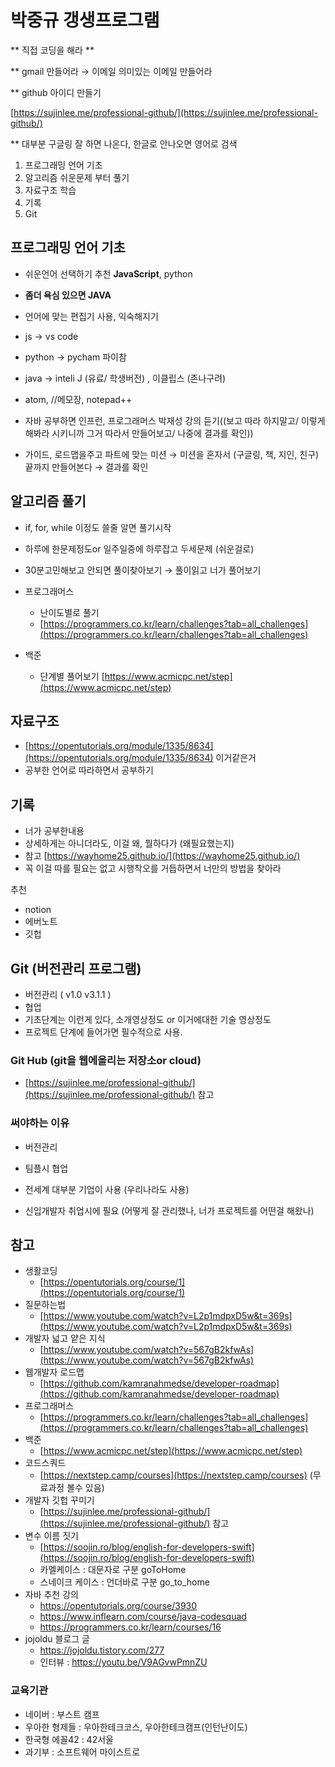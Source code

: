# 박중규 갱생프로그램

** 직접 코딩을 해라 **

** gmail 만들어라 → 이메일 의미있는 이메일 만들어라 

** github 아이디 만들기

[https://sujinlee.me/professional-github/](https://sujinlee.me/professional-github/) 

** 대부분 구글링 잘 하면 나온다, 한글로 안나오면 영어로 검색

1. 프로그래밍 언어 기초
2. 알고리즘 쉬운문제 부터 풀기
3. 자료구조 학습
4. 기록
5. Git

## 프로그래밍 언어 기초

- 쉬운언어 선택하기 추천 **JavaScript**, python
- **좀더 욕심 있으면 JAVA**
- 언어에 맞는 편집기 사용, 익숙해지기
- js → vs code
- python → pycham 파이참
- java → inteli J (유료/ 학생버전) , 이클립스 (존나구려)

- atom, //메모장, notepad++

- 자바 공부하면 인프런, 프로그래머스 박재성 강의 듣기((보고 따라 하지말고/ 이렇게 해봐라 시키니까 그거 따라서 만들어보고/ 나중에 결과를 확인))
- 가이드, 로드맵을주고 파트에 맞는 미션 → 미션을 혼자서 (구글링, 책, 지인, 친구) 끝까지 만들어본다 → 결과를 확인

## 알고리즘 풀기

- if, for, while 이정도 쓸줄 알면 풀기시작
- 하루에 한문제정도or 일주일중에 하루잡고 두세문제 (쉬운걸로)
- 30분고민해보고 안되면 풀이찾아보기 → 풀이읽고 너가 풀어보기

- 프로그래머스
    - 난이도별로 풀기
    - [https://programmers.co.kr/learn/challenges?tab=all_challenges](https://programmers.co.kr/learn/challenges?tab=all_challenges)
- 백준
    - 단계별 풀어보기 [https://www.acmicpc.net/step](https://www.acmicpc.net/step)

## 자료구조

- [https://opentutorials.org/module/1335/8634](https://opentutorials.org/module/1335/8634) 이거같은거
- 공부한 언어로 따라하면서 공부하기

## 기록

- 너가 공부한내용
- 상세하게는 아니더라도, 이걸 왜, 뭘하다가 (왜필요했는지)
- 참고 [https://wayhome25.github.io/](https://wayhome25.github.io/)
- 꼭 이걸 따를 필요는 없고 시행착오를 거듭하면서 너만의 방법을 찾아라

추천 

- notion
- 에버노트
- 깃헙

## Git (버전관리 프로그램)

- 버전관리 ( v1.0  v3.1.1 )
- 협업
- 기초단계는 이런게 있다, 소개영상정도 or 이거에대한 기술 영상정도
- 프로젝트 단계에 들어가면 필수적으로 사용.

### Git Hub (git을 웹에올리는 저장소or cloud)

- [https://sujinlee.me/professional-github/](https://sujinlee.me/professional-github/) 참고

### 써야하는 이유

- 버전관리
- 팀플시 협업

- 전세계 대부분 기업이 사용 (우리나라도 사용)
- 신입개발자 취업시에 필요 (어떻게 잘 관리했나, 너가 프로젝트를 어떤걸 해왔나)

## 참고
- 생활코딩
    - [https://opentutorials.org/course/1](https://opentutorials.org/course/1)
- 질문하는법
    - [https://www.youtube.com/watch?v=L2p1mdpxD5w&t=369s](https://www.youtube.com/watch?v=L2p1mdpxD5w&t=369s)
- 개발자 넓고 얕은 지식
    - [https://www.youtube.com/watch?v=567gB2kfwAs](https://www.youtube.com/watch?v=567gB2kfwAs)
- 웹개발자 로드맵
    - [https://github.com/kamranahmedse/developer-roadmap](https://github.com/kamranahmedse/developer-roadmap)
- 프로그래머스
    - [https://programmers.co.kr/learn/challenges?tab=all_challenges](https://programmers.co.kr/learn/challenges?tab=all_challenges)
- 백준
    - [https://www.acmicpc.net/step](https://www.acmicpc.net/step)
- 코드스쿼드
    - [https://nextstep.camp/courses](https://nextstep.camp/courses) (무료과정 볼수 있음)
- 개발자 깃헙 꾸미기
    - [https://sujinlee.me/professional-github/](https://sujinlee.me/professional-github/) 참고
- 변수 이름 짓기
    - [https://soojin.ro/blog/english-for-developers-swift](https://soojin.ro/blog/english-for-developers-swift)
    - 카멜케이스 : 대문자로 구분 goToHome
    - 스네이크 케이스 : 언더바로 구분 go_to_home
- 자바 추천 강의
    - https://opentutorials.org/course/3930
    - https://www.inflearn.com/course/java-codesquad
    - https://programmers.co.kr/learn/courses/16
- jojoldu 블로그 글
    - https://jojoldu.tistory.com/277
    - 인터뷰 : https://youtu.be/V9AGvwPmnZU
### 교육기관
- 네이버 : 부스트 캠프
- 우아한 형제들 : 우아한테크코스, 우아한테크캠프(인턴난이도)
- 한국형 에꼴42 : 42서울
- 과기부 : 소프트웨어 마이스트로
